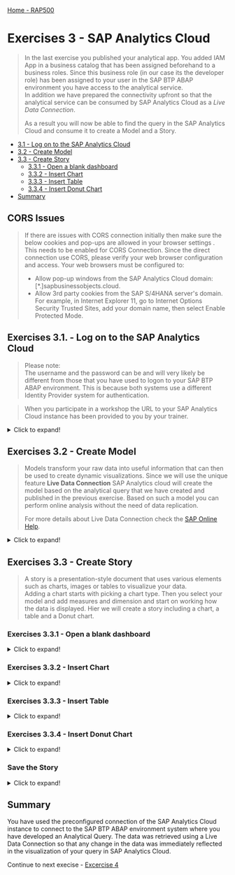 [Home - RAP500](../../README.md#exercises)

# Exercises 3 - SAP Analytics Cloud
> In the last exercise you published your analytical app. You added IAM App in a business catalog that has been assigned beforehand to a business roles. Since this business role (in our case its the developer role) has been assigned to your user in the SAP BTP ABAP environment you have access to the analytical service.   
> In addition we have prepared the connectivity upfront so that the analytical service can be consumed by SAP Analytics Cloud as a *Live Data Connection*.
> 
> As a result you will now be able to find the query in the SAP Analytics Cloud and consume it to create a Model and a Story.

- [3.1 - Log on to the SAP Analytics Cloud](README.md#exercises-31---log-on-to-the-SAP-Analytics-Cloud)
- [3.2 - Create Model](README.md#exercises-32---create-model)  
- [3.3 - Create Story](README.md#exercises-33---create-story)  
   - [3.3.1 - Open a blank dashboard](README.md#exercises-331---Open-a-blank-dashboard)    
   - [3.3.2 - Insert Chart](README.md#exercises-332---insert-chart)    
   - [3.3.3 - Insert Table](README.md#exercises-333---insert-table)  
   - [3.3.4 - Insert Donut Chart](README.md#exercises-334---insert-donut-chart)  
- [Summary](README.md#exercises/ex3#summary)   

## CORS Issues

> If there are issues with CORS connection initially then make sure the below cookies and pop-ups are allowed in your browser settings .
> This needs to be enabled for CORS Connection.
> Since the direct connection use CORS, please verify your web browser configuration and access.
> Your web browsers must be configured to:
>    -	Allow pop-up windows from the SAP Analytics Cloud domain: [*.]sapbusinessobjects.cloud.
>    -	Allow 3rd party cookies from the SAP S/4HANA server's domain. For example, in Internet Explorer 11, go to Internet Options  Security  Trusted Sites, add your domain name, then select Enable Protected Mode.


## Exercises 3.1. - Log on to the SAP Analytics Cloud

   > Please note:  
   > The username and the password can be and will very likely be different from those that you have used to logon to your SAP BTP ABAP environment. This is because both systems use a different Identity Provider system for authentication.
  
   > When you participate in a workshop the URL to your SAP Analytics Cloud instance has been provided to you by your trainer.   

<details>
  <summary>Click to expand!</summary>
  
1. Open the link to your SAP Analytics Cloud instance and use your username and password to connect to the SAP Analytics Cloud account.   
  
    ![login](images/2010.png)

[^Top of page](README.md) 

</details>

## Exercises 3.2 - Create Model

> Models transform your raw data into useful information that can then be used to create dynamic visualizations. Since we will use the unique feature **Live Data Connection** SAP Analytics cloud will create the model based on the analytical query that we have created and published in the previous exercise. 
> Based on such a model you can perform online analysis without the need of data replication.
> 
> For more details about Live Data Connection check the [SAP Online Help](https://help.sap.com/viewer/00f68c2e08b941f081002fd3691d86a7/release/en-US/5b4dad4d97664c41ae63bf1153e5e91e.html).  


<details>
  <summary>Click to expand!</summary>

1. Expand navigation bar.

  ![navigation bar](images/2020.png)

2. Choose **Modeler** and then click **Live Data Model**

  ![live data](images/2030.png)

3. In the popup choose **SAP BW** for **System Type**

  ![system type](images/2040.png)
  
4. Choose **RAPWS** as **Connection** and login with your username and password that you use in the SAP BTP ABAP environment system in the second popup.

   > The connection **RAPWS** has been prepared beforehand. It uses a *communication arrangement* that has been created in the SAP BTP ABAP enviroment. The connection type is a *direct connection* that uses *SAML based Single Sign On*. So when using this connection the user that is currently logged on to SAC will be prompted to authenticate to get access to the SAP BTP ABAP environment system that provides the analytical service.

  ![connection](images/2050.png)
  
5. Select your created Query in the last exercise as **Data Source**. 

  ![data source](images/2060.png)
  
6. Click **OK** to continue. 
  
  ![ok](images/2070.png)
  
7. In the model you can check all Dimensions and Measures. Lets start with the measures.  

   > You can see all available measures and the number of decimal places that have been retrieved. 


  ![measures](images/2080.png)

8. We can also see the list of all dimensions that are part of the model. 

   > On the left hand side in the column *ID* we find the technical names of the dimension fields. The technical names are all UUIDs. This is because we used the annotation @Analytics.internalName: #LOCAL in all our dimension views. Using UUID's as technical names has benefits when the model is changed later.  
   > Right next to the technical names we find the descriptions of our dimension fields. The descriptions can be changed if wished or needed.  
   > Please note, that we are also able to group the dimensions by adding appropriate names in the column *Group*.  

  ![dimensions](images/2090.png)
  
  
9. Save the new model and enter the following values:

  - Name: **ZRAP500_####**
  - Description: **Model ####** 

  ![save](images/2100.png)
  
  Click **OK**

10. Check your model in the Modeler page. 

  ![modeler](images/2110.png)
  
  [^Top of page](README.md)
  
  </details>
  
  
## Exercises 3.3 - Create Story

> A story is a presentation-style document that uses various elements such as charts, images or tables to visualizue your data.  
> Adding a chart starts with picking a chart type. Then you select your model and add measures and dimension and start on working how the data is displayed.
> Hier we will create a story including a chart, a table and a Donut chart.

### Exercises 3.3.1 - Open a blank dashboard

<details>
  <summary>Click to expand!</summary>

1. Expand navigation bar and click **Stories**.

  ![stories](images/2120.png)
  
2. Choose **Dashboard** as your template.

  ![template](images/2130.png)
  
3. A **Blank Dashboard** will be opened. 

  ![blank](images/2140.png)
  
4. Enter a **Dashboard Title** like **RAP500_####**.

   Now you can insert some charts or tables and use the model you created before based on your analytical query. 
 
[^Top of page](README.md) 

</details>

### Exercises 3.3.2 - Insert Chart

<details>
  <summary>Click to expand!</summary>
   
1. To insert a chart, click on the *chart icon* in the task menu and select your model with double clicking your model.

   ![insert chart](images/2150.png)
  
2. You can move the chart with click and drag around the page. 
  
   ![move chart](images/2160.png)

3. After you found a place for your chart, you need to add some measures and dimensions, which should be shown on the chart. You will find all settings on the right hand side under **Builder**.

   ![Builder](images/2170.png)

4. Open **+ Add Measure** and choose **Flight Price**. You will see the sum of all flight prices that have been booked on the chart.

   ![measure](images/2180.png)
  
5. Open **+ Add Dimension** and choose **Country/Region Key**. Now there is a chart which shows how the flight costs are distributed accross the different countries your customers live in.

   ![dimension](images/2190.png)
   
[^Top of page](README.md) 

</details>

### Exercises 3.3.3 - Insert Table

<details>
  <summary>Click to expand!</summary>
   
1. To insert a table, click on the *table icon*. A Table will be created and all dimensions and measures will be displayed. You can move the table, make it bigger. You can change dimensions and measures under **Builder**.
  
   ![table](images/2200.png)
  
   In the table you can find all data from your query, what you choose as **ROWS** or **COLUMNS**. We have just one dimension **CustomerCountry** in columns and all other dimensions are in rows. 

   ![columns](images/2210.png)

[^Top of page](README.md) 

</details>  

### Exercises 3.3.4 - Insert Donut Chart  

<details>
  <summary>Click to expand!</summary>
   
1. Insert another chart and choose **Donut** under **Builder -> Chart Structure**.

   ![donut](images/2220.png)
  
2. Choose **Flight Price** under **+ Add Measure** and choose **Airline ID** under **+ Add Dimension**. 

    > We now have a visualization how the booking costs are distributed accross the different airlines.  

    ![measure](images/2230.png)
   
    ![chart donut](images/2240.png)

[^Top of page](README.md) 

</details>

### Save the Story

<details>
  <summary>Click to expand!</summary>
   
1. You are almost done with your story, you need just to save the story. Click on save icon and choose **Save**.

    ![save](images/2250.png)
  
2. Enter following values and click **OK**

  - Name:  **RAP500_####_Story**
  - Description: **Story ###**
  
  ![story](images/2260.png)
  
3. You will find your new created story undre **Welcome to Stories**

  ![welcome](images/2270.png)

  [^Top of page](README.md)
  
 </details>
  

## Summary

You have used the preconfigured connection of the SAP Analytics Cloud instance to connect to the SAP BTP ABAP environment system where you have developed an Analytical Query. The data was retrieved using a Live Data Connection so that any change in the data was immediately reflected in the visualization of your query in SAP Analytics Cloud.

Continue to next execise - [Excercise 4](../ex4/README.md)
  


























